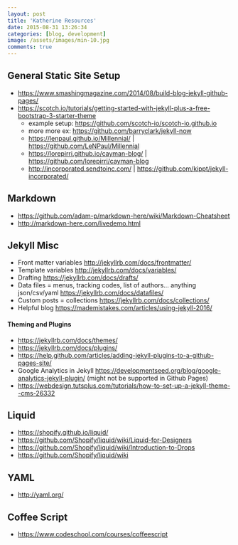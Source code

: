 ```yaml
---
layout: post
title: 'Katherine Resources'
date: 2015-08-31 13:26:34
categories: [blog, development]
image: /assets/images/min-10.jpg
comments: true
---
```


## General Static Site Setup
* https://www.smashingmagazine.com/2014/08/build-blog-jekyll-github-pages/
* https://scotch.io/tutorials/getting-started-with-jekyll-plus-a-free-bootstrap-3-starter-theme
  * example setup: https://github.com/scotch-io/scotch-io.github.io
  * more more ex: https://github.com/barryclark/jekyll-now
  * https://lenpaul.github.io/Millennial/ | https://github.com/LeNPaul/Millennial
  * https://lorepirri.github.io/cayman-blog/ | https://github.com/lorepirri/cayman-blog
  * http://incorporated.sendtoinc.com/ | https://github.com/kippt/jekyll-incorporated/


## Markdown
* https://github.com/adam-p/markdown-here/wiki/Markdown-Cheatsheet
* http://markdown-here.com/livedemo.html

## Jekyll Misc
* Front matter variables http://jekyllrb.com/docs/frontmatter/
* Template variables http://jekyllrb.com/docs/variables/
* Drafting https://jekyllrb.com/docs/drafts/
* Data files = menus, tracking codes, list of authors... anything json/csv/yaml https://jekyllrb.com/docs/datafiles/
* Custom posts = collections https://jekyllrb.com/docs/collections/
* Helpful blog https://mademistakes.com/articles/using-jekyll-2016/

#### Theming and Plugins
* https://jekyllrb.com/docs/themes/
* https://jekyllrb.com/docs/plugins/
* https://help.github.com/articles/adding-jekyll-plugins-to-a-github-pages-site/
* Google Analytics in Jekyll https://developmentseed.org/blog/google-analytics-jekyll-plugin/ (might not be supported in Github Pages)
* https://webdesign.tutsplus.com/tutorials/how-to-set-up-a-jekyll-theme--cms-26332


## Liquid
* https://shopify.github.io/liquid/
* https://github.com/Shopify/liquid/wiki/Liquid-for-Designers
* https://github.com/Shopify/liquid/wiki/Introduction-to-Drops
* https://github.com/Shopify/liquid/wiki

## YAML
* http://yaml.org/

## Coffee Script
* https://www.codeschool.com/courses/coffeescript
